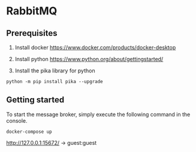# RabbitMQ 

## Prerequisites

1. Install docker
https://www.docker.com/products/docker-desktop

2. Install python
https://www.python.org/about/gettingstarted/

3. Install the pika library for python
```
python -m pip install pika --upgrade
```

## Getting started 

To start the message broker, simply execute the following command in the console. 
```
docker-compose up
```
http://127.0.0.1:15672/ -> guest:guest
